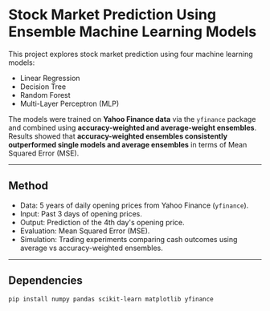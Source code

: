 # Stock Market Prediction Using Ensemble Machine Learning Models

This project explores stock market prediction using four machine learning models:
- Linear Regression
- Decision Tree
- Random Forest
- Multi-Layer Perceptron (MLP)

The models were trained on **Yahoo Finance data** via the `yfinance` package and combined using **accuracy-weighted and average-weight ensembles**.  
Results showed that **accuracy-weighted ensembles consistently outperformed single models and average ensembles** in terms of Mean Squared Error (MSE).

---

## Method
- Data: 5 years of daily opening prices from Yahoo Finance (`yfinance`).
- Input: Past 3 days of opening prices.
- Output: Prediction of the 4th day's opening price.
- Evaluation: Mean Squared Error (MSE).
- Simulation: Trading experiments comparing cash outcomes using average vs accuracy-weighted ensembles.

---

## Dependencies
```bash
pip install numpy pandas scikit-learn matplotlib yfinance
